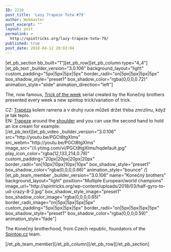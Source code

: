 ```yaml
---
ID: 2216
post_title: 'Lazy Trapeze Totw #79'
author: Webmaster
post_excerpt: ""
layout: post
permalink: >
  http://spintricks.org/lazy-trapeze-totw-79/
published: true
post_date: 2018-04-12 20:03:04
---
```

[et_pb_section bb_built="1"][et_pb_row][et_pb_column type="4_4"][et_pb_text _builder_version="3.0.106" background_layout="light" custom_padding="5px|5px|5px|5px" border_radii="on|5px|5px|5px|5px" box_shadow_style="preset1" box_shadow_color="rgba(0,0,0,0.72)" animation_style="slide" animation_direction="left"]

The, now famous, <a href="/tag/totw">Trick of the week</a> serial created by the Konečný brothers presented every week a new spintop trick/variation of trick.
<div id="content" class="style-scope ytd-expander">CZ: <a href="/tag/trapeze">Trapéza</a> kolem ramena a v druhý ruce můžeš držet třeba zmrzlinu, když je tak teplo.</div>
<div class="style-scope ytd-expander">EN: <a href="/tag/trapeze">Trapeze</a> around the <a href="/tag/shoulder">shoulder</a> and you can use the second hand to hold an ice cream for example.</div>
[/et_pb_text][et_pb_video _builder_version="3.0.106" src="http://youtu.be/PGCt8tgXlms" src_webm="http://youtu.be/PGCt8tgXlms" image_src="//i.ytimg.com/vi/PGCt8tgXlms/hqdefault.jpg" play_icon_color="rgba(12,133,214,0.78)" custom_padding="20px|20px|20px|20px" border_radii="on|10px|10px|10px|10px" box_shadow_style="preset1" box_shadow_color="rgba(0,0,0,0.66)" animation_style="bounce" /][et_pb_team_member _builder_version="3.0.106" name="Konečný brothers" background_layout="light" position="Multiple European/world champions" image_url="http://spintricks.org/wp-content/uploads/2018/03/half-gyro-to-ud-crazy-8-2.jpg" box_shadow_style_image="preset1" box_shadow_color_image="rgba(0,0,0,0.65)" border_radii_image="on|5px|5px|5px|5px" custom_padding="5px|5px|5px|5px" border_radii="on|5px|5px|5px|5px" box_shadow_style="preset1" box_shadow_color="rgba(0,0,0,0.59)" animation_style="fade"]

The Konečný brotherhood, from Czech republic, foundators of the <a href="http://spintop.cz">Spintop.cz</a> team.

[/et_pb_team_member][/et_pb_column][/et_pb_row][/et_pb_section]